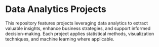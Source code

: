 # Data Analytics Projects
This repository features projects leveraging data analytics to extract valuable insights, enhance business strategies, and support informed decision-making. Each project applies statistical methods, visualization techniques, and machine learning where applicable.
